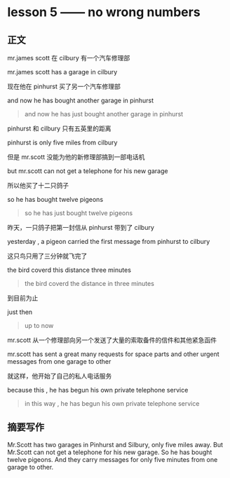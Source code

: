 # lesson 5 —— no wrong numbers

## 正文

mr.james scott 在 cilbury 有一个汽车修理部

mr.james scott has a garage in cilbury

现在他在 pinhurst 买了另一个汽车修理部

and now he has bought another garage in pinhurst

> and now he has just bought another garage in pinhurst

pinhurst 和 cilbury 只有五英里的距离

pinhurst is only five miles from cilbury

但是 mr.scott 没能为他的新修理部搞到一部电话机

but mr.scott can not get a telephone for his new garage

所以他买了十二只鸽子

so he has bought twelve pigeons

> so he has just bought twelve pigeons

昨天，一只鸽子把第一封信从 pinhurst 带到了 cilbury

yesterday , a pigeon carried the first message from pinhurst to cilbury

这只鸟只用了三分钟就飞完了

the bird coverd this distance three minutes

> the bird coverd the distance in three minutes

到目前为止

just then

> up to now

mr.scott 从一个修理部向另一个发送了大量的索取备件的信件和其他紧急函件

mr.scott has sent a great many requests for space parts and  other urgent messages from one garage to other

就这样，他开始了自己的私人电话服务

because this , he has begun his own private telephone service

> in this way , he has begun his own private telephone service

## 摘要写作

Mr.Scott has two garages in Pinhurst and Silbury, only five miles away.
But Mr.Scott can not get a telephone for his new garage. 
So he has bought twelve pigeons. 
And they carry messages for only five minutes from one garage to other.
